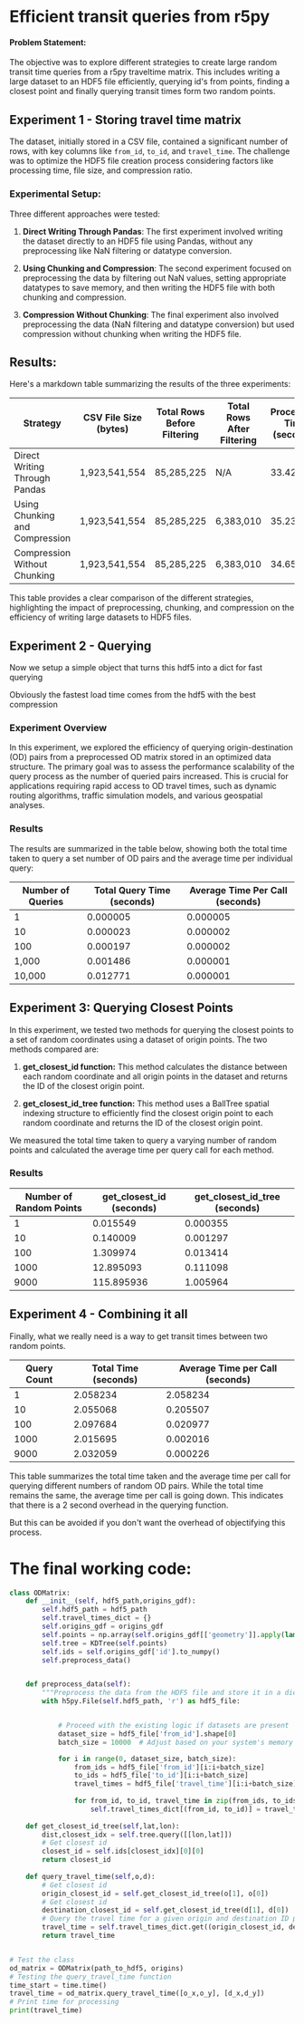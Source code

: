 # Efficient transit queries from r5py

#### Problem Statement:
The objective was to explore different strategies to create large random transit time queries from a r5py traveltime matrix.
This includes writing a large dataset to an HDF5 file efficiently, querying id's from points, finding a closest point and finally querying transit times form two random points.

## Experiment 1 - Storing travel time matrix
The dataset, initially stored in a CSV file, contained a significant number of rows, with key columns like `from_id`, `to_id`, and `travel_time`. The challenge was to optimize the HDF5 file creation process considering factors like processing time, file size, and compression ratio.

### Experimental Setup:
Three different approaches were tested:
1. **Direct Writing Through Pandas**: The first experiment involved writing the dataset directly to an HDF5 file using Pandas, without any preprocessing like NaN filtering or datatype conversion.
   
2. **Using Chunking and Compression**: The second experiment focused on preprocessing the data by filtering out NaN values, setting appropriate datatypes to save memory, and then writing the HDF5 file with both chunking and compression.

3. **Compression Without Chunking**: The final experiment also involved preprocessing the data (NaN filtering and datatype conversion) but used compression without chunking when writing the HDF5 file.

## Results:

Here's a markdown table summarizing the results of the three experiments:

| Strategy                                  | CSV File Size (bytes) | Total Rows Before Filtering | Total Rows After Filtering | Processing Time (seconds) | Writing Time (seconds) | HDF5 File Size (bytes) | Compression Ratio |
|-------------------------------------------|-----------------------|-----------------------------|----------------------------|--------------------------|-----------------------|------------------------|-------------------|
| Direct Writing Through Pandas             | 1,923,541,554         | 85,285,225                  | N/A                        | 33.42                    | 5.94                  | 43,748,297             | 43.97             |
| Using Chunking and Compression            | 1,923,541,554         | 85,285,225                  | 6,383,010                  | 35.23                    | 1.73                  | 16,350,848             | 117.64            |
| Compression Without Chunking              | 1,923,541,554         | 85,285,225                  | 6,383,010                  | 34.65                    | 0.67                  | 6,701,225              | 287.04            |

This table provides a clear comparison of the different strategies, highlighting the impact of preprocessing, chunking, and compression on the efficiency of writing large datasets to HDF5 files.

## Experiment 2 - Querying

Now we setup a simple object that turns this hdf5 into a dict for fast querying

Obviously the fastest load time comes from the hdf5 with the best compression

### Experiment Overview

In this experiment, we explored the efficiency of querying origin-destination (OD) pairs from a preprocessed OD matrix stored in an optimized data structure. The primary goal was to assess the performance scalability of the query process as the number of queried pairs increased. This is crucial for applications requiring rapid access to OD travel times, such as dynamic routing algorithms, traffic simulation models, and various geospatial analyses.

### Results

The results are summarized in the table below, showing both the total time taken to query a set number of OD pairs and the average time per individual query:

| Number of Queries | Total Query Time (seconds) | Average Time Per Call (seconds) |
|-------------------|----------------------------|---------------------------------|
| 1                 | 0.000005                   | 0.000005                        |
| 10                | 0.000023                   | 0.000002                        |
| 100               | 0.000197                   | 0.000002                        |
| 1,000             | 0.001486                   | 0.000001                        |
| 10,000            | 0.012771                   | 0.000001                        |

## Experiment 3: Querying Closest Points

In this experiment, we tested two methods for querying the closest points to a set of random coordinates using a dataset of origin points. The two methods compared are:

1. **get_closest_id function:** This method calculates the distance between each random coordinate and all origin points in the dataset and returns the ID of the closest origin point.

2. **get_closest_id_tree function:** This method uses a BallTree spatial indexing structure to efficiently find the closest origin point to each random coordinate and returns the ID of the closest origin point.

We measured the total time taken to query a varying number of random points and calculated the average time per query call for each method.

### Results

| Number of Random Points | get_closest_id (seconds) | get_closest_id_tree (seconds) |
|-------------------------|--------------------------|-------------------------------|
| 1                       | 0.015549                 | 0.000355                      |
| 10                      | 0.140009                 | 0.001297                      |
| 100                     | 1.309974                 | 0.013414                      |
| 1000                    | 12.895093                | 0.111098                      |
| 9000                    | 115.895936               | 1.005964                      |

## Experiment 4 -  Combining it all

Finally, what we really need is a way to get transit times between two random points.

| Query Count | Total Time (seconds) | Average Time per Call (seconds) |
|-------------|-----------------------|---------------------------------|
| 1           | 2.058234              | 2.058234                        |
| 10          | 2.055068              | 0.205507                        |
| 100         | 2.097684              | 0.020977                        |
| 1000        | 2.015695              | 0.002016                        |
| 9000        | 2.032059              | 0.000226                        |

This table summarizes the total time taken and the average time per call for querying different numbers of random OD pairs. While the total time remains the same, the average time per call is going down. This indicates that there is a 2 second overhead in the querying function.

But this can be avoided if you don't want the overhead of objectifying this process.


# The final working code:
```python 
class ODMatrix:
    def __init__(self, hdf5_path,origins_gdf):
        self.hdf5_path = hdf5_path
        self.travel_times_dict = {}
        self.origins_gdf = origins_gdf
        self.points = np.array(self.origins_gdf[['geometry']].apply(lambda x: [x[0].x, x[0].y], axis=1).tolist())
        self.tree = KDTree(self.points)
        self.ids = self.origins_gdf['id'].to_numpy()
        self.preprocess_data()


    def preprocess_data(self):
        """Preprocess the data from the HDF5 file and store it in a dictionary for fast lookups."""
        with h5py.File(self.hdf5_path, 'r') as hdf5_file:


            # Proceed with the existing logic if datasets are present
            dataset_size = hdf5_file['from_id'].shape[0]
            batch_size = 10000  # Adjust based on your system's memory capacity

            for i in range(0, dataset_size, batch_size):
                from_ids = hdf5_file['from_id'][i:i+batch_size]
                to_ids = hdf5_file['to_id'][i:i+batch_size]
                travel_times = hdf5_file['travel_time'][i:i+batch_size]
                
                for from_id, to_id, travel_time in zip(from_ids, to_ids, travel_times):
                    self.travel_times_dict[(from_id, to_id)] = travel_time
    
    def get_closest_id_tree(self,lat,lon):
        dist,closest_idx = self.tree.query([[lon,lat]])
        # Get closest id
        closest_id = self.ids[closest_idx][0][0]
        return closest_id
    
    def query_travel_time(self,o,d):
        # Get closest id
        origin_closest_id = self.get_closest_id_tree(o[1], o[0])
        # Get closest id
        destination_closest_id = self.get_closest_id_tree(d[1], d[0])
        # Query the travel time for a given origin and destination ID pair.
        travel_time = self.travel_times_dict.get((origin_closest_id, destination_closest_id), None)
        return travel_time


# Test the class
od_matrix = ODMatrix(path_to_hdf5, origins)
# Testing the query_travel_time function
time_start = time.time()
travel_time = od_matrix.query_travel_time([o_x,o_y], [d_x,d_y])
# Print time for processing
print(travel_time)

```
